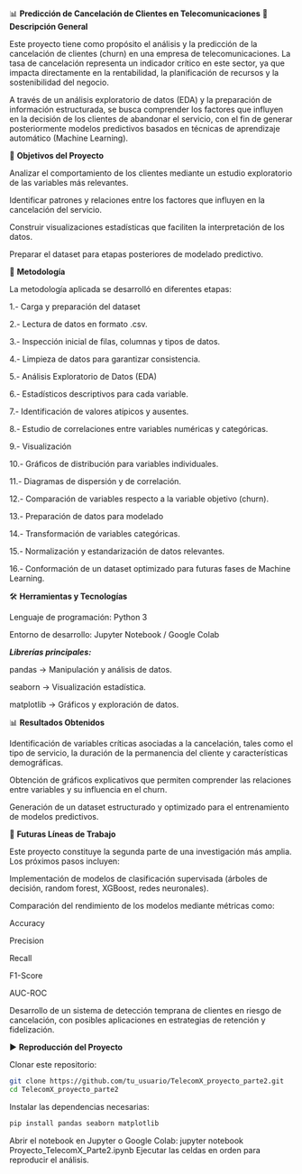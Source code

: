 📊 **Predicción de Cancelación de Clientes en Telecomunicaciones**
📖 **Descripción General**

Este proyecto tiene como propósito el análisis y la predicción de la cancelación de clientes (churn) en una empresa de telecomunicaciones. La tasa de cancelación representa un indicador crítico en este sector, ya que impacta directamente en la rentabilidad, la planificación de recursos y la sostenibilidad del negocio.

A través de un análisis exploratorio de datos (EDA) y la preparación de información estructurada, se busca comprender los factores que influyen en la decisión de los clientes de abandonar el servicio, con el fin de generar posteriormente modelos predictivos basados en técnicas de aprendizaje automático (Machine Learning).

🎯 **Objetivos del Proyecto**

Analizar el comportamiento de los clientes mediante un estudio exploratorio de las variables más relevantes.

Identificar patrones y relaciones entre los factores que influyen en la cancelación del servicio.

Construir visualizaciones estadísticas que faciliten la interpretación de los datos.

Preparar el dataset para etapas posteriores de modelado predictivo.

🧩 **Metodología**

La metodología aplicada se desarrolló en diferentes etapas:

1.- Carga y preparación del dataset

2.- Lectura de datos en formato .csv.

3.- Inspección inicial de filas, columnas y tipos de datos.

4.- Limpieza de datos para garantizar consistencia.

5.- Análisis Exploratorio de Datos (EDA)

6.- Estadísticos descriptivos para cada variable.

7.- Identificación de valores atípicos y ausentes.

8.- Estudio de correlaciones entre variables numéricas y categóricas.

9.- Visualización

10.- Gráficos de distribución para variables individuales.

11.- Diagramas de dispersión y de correlación.

12.- Comparación de variables respecto a la variable objetivo (churn).

13.- Preparación de datos para modelado

14.- Transformación de variables categóricas.

15.- Normalización y estandarización de datos relevantes.

16.- Conformación de un dataset optimizado para futuras fases de Machine Learning.

🛠️ **Herramientas y Tecnologías**

Lenguaje de programación: Python 3

Entorno de desarrollo: Jupyter Notebook / Google Colab

***Librerías principales:***

pandas → Manipulación y análisis de datos.

seaborn → Visualización estadística.

matplotlib → Gráficos y exploración de datos.

📊 **Resultados Obtenidos**

Identificación de variables críticas asociadas a la cancelación, tales como el tipo de servicio, la duración de la permanencia del cliente y características demográficas.

Obtención de gráficos explicativos que permiten comprender las relaciones entre variables y su influencia en el churn.

Generación de un dataset estructurado y optimizado para el entrenamiento de modelos predictivos.

🔮 **Futuras Líneas de Trabajo**

Este proyecto constituye la segunda parte de una investigación más amplia. Los próximos pasos incluyen:

Implementación de modelos de clasificación supervisada (árboles de decisión, random forest, XGBoost, redes neuronales).

Comparación del rendimiento de los modelos mediante métricas como:

Accuracy

Precision

Recall

F1-Score

AUC-ROC

Desarrollo de un sistema de detección temprana de clientes en riesgo de cancelación, con posibles aplicaciones en estrategias de retención y fidelización.

▶️ **Reproducción del Proyecto**

Clonar este repositorio:
``` bash
git clone https://github.com/tu_usuario/TelecomX_proyecto_parte2.git
cd TelecomX_proyecto_parte2
```

Instalar las dependencias necesarias:
```bash
pip install pandas seaborn matplotlib
```
Abrir el notebook en Jupyter o Google Colab:
jupyter notebook Proyecto_TelecomX_Parte2.ipynb
Ejecutar las celdas en orden para reproducir el análisis.

